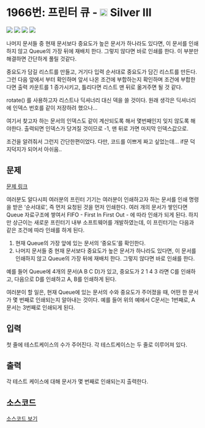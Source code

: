 # 1966번: 프린터 큐 - <img src="https://static.solved.ac/tier_small/8.svg" style="height:20px" /> Silver III

<!-- performance -->

![](https://img.shields.io/badge/Python-3670A0?style=flat-square&logo=python&logoColor=white) ![](https://img.shields.io/badge/BOJ-Passed-Success?style=flat-square) ![](https://img.shields.io/badge/Memory_Usage-34104KB-informational?style=flat-square) ![](https://img.shields.io/badge/Time_Spend-80ms-informational?style=flat-square)

나머지 문서들 중 현재 문서보다 중요도가 높은 문서가 하나라도 있다면, 이 문서를 인쇄하지 않고 Queue의 가장 뒤에 재배치 한다. 그렇지 않다면 바로 인쇄를 한다. 이 부분만 해결하면 간단하게 풀릴 것같다.

중요도가 담길 리스트를 만들고, 거기다 입력 순서대로 중요도가 담긴 리스트를 만든다.
그런 다음 앞에서 부터 확인하며 앞서 나온 조건에 부합하는지 확인하며 조건에 부합한다면 출력 카운트를 1 증가시키고, 틀리다면 리스트 맨 뒤로 옮겨주면 될 것 같다.

rotate() 를 사용하고자 리스트나 딕셔너리 대신 덱을 쓸 것이다.
원래 생각은 딕셔너리에 인덱스 번호를 같이 저장하려 했으나...

여기서 찾고자 하는 문서의 인덱스도 같이 계산되도록 해서 몇번째인지 잊지 않도록 해야한다.
출력되면 인덱스가 당겨질 것이므로 -1, 맨 뒤로 가면 마지막 인덱스값으로.

조건을 알려줘서 그런지 간단한편이었다. 다만, 코드를 이쁘게 짜고 싶었는데... if문 덕지덕지가 되어서 아쉬움..

<!-- end -->

## 문제

[문제 링크](https://boj.kr/1966)


<p>여러분도 알다시피 여러분의 프린터 기기는 여러분이 인쇄하고자 하는 문서를 인쇄 명령을 받은 ‘순서대로’, 즉 먼저 요청된 것을 먼저 인쇄한다. 여러 개의 문서가 쌓인다면 Queue 자료구조에 쌓여서 FIFO - First In First Out - 에 따라 인쇄가 되게 된다. 하지만 상근이는 새로운 프린터기 내부 소프트웨어를 개발하였는데, 이 프린터기는 다음과 같은 조건에 따라 인쇄를 하게 된다.</p>

<ol>
<li>현재 Queue의 가장 앞에 있는 문서의 ‘중요도’를 확인한다.</li>
<li>나머지 문서들 중 현재 문서보다 중요도가 높은 문서가 하나라도 있다면, 이 문서를 인쇄하지 않고 Queue의 가장 뒤에 재배치 한다. 그렇지 않다면 바로 인쇄를 한다.</li>
</ol>

<p>예를 들어 Queue에 4개의 문서(A B C D)가 있고, 중요도가 2 1 4 3 라면 C를 인쇄하고, 다음으로 D를 인쇄하고 A, B를 인쇄하게 된다.</p>

<p>여러분이 할 일은, 현재 Queue에 있는 문서의 수와 중요도가 주어졌을 때, 어떤 한 문서가 몇 번째로 인쇄되는지 알아내는 것이다. 예를 들어 위의 예에서 C문서는 1번째로, A문서는 3번째로 인쇄되게 된다.</p>



## 입력

첫 줄에 테스트케이스의 수가 주어진다. 각 테스트케이스는 두 줄로 이루어져 있다.

## 출력

각 테스트 케이스에 대해 문서가 몇 번째로 인쇄되는지 출력한다.

## 소스코드

[소스코드 보기](프린터%20큐.py)